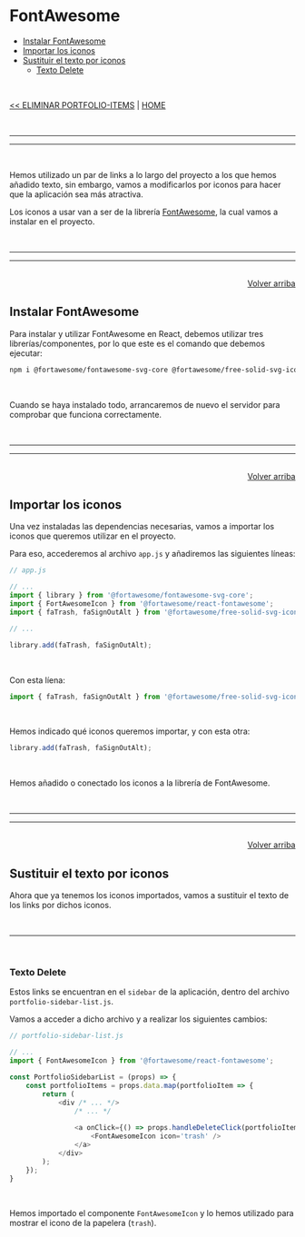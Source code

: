 # FontAwesome

<div id='index'></div>

* [Instalar FontAwesome](#instalar-fontawesome)
* [Importar los iconos](#importar-los-iconos)
* [Sustituir el texto por iconos](#sustituir-el-texto-por-iconos)
    * [Texto Delete](#texto-delete)

<br/>


[<< ELIMINAR PORTFOLIO-ITEMS](./31_eliminar_portfolio_items.md#eliminar-portfolioitems) | [HOME](../../../README.md#devcamp)


<br/><hr/>
<hr/><br/>

Hemos utilizado un par de links a lo largo del proyecto a los que hemos añadido texto, sin embargo, vamos a modificarlos por iconos para hacer que la aplicación sea más atractiva.

Los iconos a usar van a ser de la librería [FontAwesome](https://fontawesome.com/), la cual vamos a instalar en el proyecto.


<br/><hr/>
<hr/><br/>


<div align='right'>
    <a href='#index'>Volver arriba</a>
</div>


## Instalar FontAwesome

Para instalar y utilizar FontAwesome en React, debemos utilizar tres librerías/componentes, por lo que este es el comando que debemos ejecutar:

```bash
npm i @fortawesome/fontawesome-svg-core @fortawesome/free-solid-svg-icons @fortawesome/react-fontawesome
```

<br/>

Cuando se haya instalado todo, arrancaremos de nuevo el servidor para comprobar que funciona correctamente.


<br/><hr/>
<hr/><br/>


<div align='right'>
    <a href='#index'>Volver arriba</a>
</div>


## Importar los iconos

Una vez instaladas las dependencias necesarias, vamos a importar los iconos que queremos utilizar en el proyecto.

Para eso, accederemos al archivo `app.js` y añadiremos las siguientes líneas:

```js
// app.js

// ...
import { library } from '@fortawesome/fontawesome-svg-core';
import { FortAwesomeIcon } from '@fortawesome/react-fontawesome';
import { faTrash, faSignOutAlt } from '@fortawesome/free-solid-svg-icons';

// ...

library.add(faTrash, faSignOutAlt);
```

<br/>

Con esta líena:

```js
import { faTrash, faSignOutAlt } from '@fortawesome/free-solid-svg-icons';
```

<br/>

Hemos indicado qué iconos queremos importar, y con esta otra:

```js
library.add(faTrash, faSignOutAlt);
```

<br/>

Hemos añadido o conectado los iconos a la librería de FontAwesome.


<br/><hr/>
<hr/><br/>


<div align='right'>
    <a href='#index'>Volver arriba</a>
</div>


## Sustituir el texto por iconos

Ahora que ya tenemos los iconos importados, vamos a sustituir el texto de los links por dichos iconos.


<br/><hr/><br/>


### Texto Delete

Estos links se encuentran en el `sidebar` de la aplicación, dentro del archivo `portfolio-sidebar-list.js`.

Vamos a acceder a dicho archivo y a realizar los siguientes cambios:

```js
// portfolio-sidebar-list.js

// ...
import { FontAwesomeIcon } from '@fortawesome/react-fontawesome';

const PortfolioSidebarList = (props) => {
    const portfolioItems = props.data.map(portfolioItem => {
        return (
            <div /* ... */>
                /* ... */
                
                <a onClick={() => props.handleDeleteClick(portfolioItem)}>
                    <FontAwesomeIcon icon='trash' />
                </a>
            </div>
        );
    });
}
```

<br/>

Hemos importado el componente `FontAwesomeIcon` y lo hemos utilizado para mostrar el icono de la papelera (`trash`).